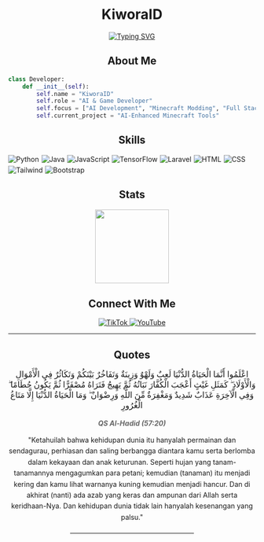 <h1 align="center">KiworaID</h1>

<p align="center">
  <a href="https://git.io/typing-svg">
    <img src="https://readme-typing-svg.herokuapp.com?font=Fira+Code&size=22&duration=3000&pause=1000&color=2F81F7&center=true&vCenter=true&width=440&lines=AI+Developer;Minecraft+Modder;Full+Stack+Engineer" alt="Typing SVG" />
  </a>
</p>

<h2 align="center">About Me</h2>

```python
class Developer:
    def __init__(self):
        self.name = "KiworaID"
        self.role = "AI & Game Developer"
        self.focus = ["AI Development", "Minecraft Modding", "Full Stack"]
        self.current_project = "AI-Enhanced Minecraft Tools"
```

<h2 align="center">Skills</h2>

<p style="display: flex; flex-wrap: wrap; gap: 5px;">
  <img alt="Python" src="https://img.shields.io/badge/Python-3776AB?style=flat&logo=python&logoColor=white" />
  <img alt="Java" src="https://img.shields.io/badge/Java-ED8B00?style=flat&logo=openjdk&logoColor=white" />
  <img alt="JavaScript" src="https://img.shields.io/badge/JavaScript-F7DF1E?style=flat&logo=javascript&logoColor=white" />
  <img alt="TensorFlow" src="https://img.shields.io/badge/TensorFlow-FF6F00?style=flat&logo=tensorflow&logoColor=white" />
  <img alt="Laravel" src="https://img.shields.io/badge/Laravel-FF2D20?style=flat&logo=laravel&logoColor=white" />
  <img alt="HTML" src="https://img.shields.io/badge/HTML-239120?style=flat&logo=html5&logoColor=white" />
  <img alt="CSS" src="https://img.shields.io/badge/CSS-239120?style=flat&logo=css3&logoColor=white" />
  <img alt="Tailwind" src="https://img.shields.io/badge/Tailwind_CSS-38B2AC?style=flat&logo=tailwind-css&logoColor=white" />
  <img alt="Bootstrap" src="https://img.shields.io/badge/Bootstrap-563D7C?style=flat&logo=bootstrap&logoColor=white" />
</p>

<h2 align="center">Stats</h2>

<p align="center">
  <picture>
    <source 
      srcset="https://github-readme-stats.vercel.app/api?username=KiworaID&show_icons=true&theme=github_dark&hide_border=true&bg_color=00000000&title_color=2F81F7&text_color=ffffff&icon_color=2F81F7"
      media="(prefers-color-scheme: dark)"
    />
    <source
      srcset="https://github-readme-stats.vercel.app/api?username=KiworaID&show_icons=true&theme=default&hide_border=true&bg_color=ffffff&title_color=0969DA&text_color=1F2328&icon_color=0969DA"
      media="(prefers-color-scheme: light), (prefers-color-scheme: no-preference)"
    />
    <img height="150em" src="https://github-readme-stats.vercel.app/api?username=KiworaID&show_icons=true" />
  </picture>
</p>

<h2 align="center">Connect With Me</h2>

<p align="center">
  <a href="https://www.tiktok.com/@kiworaid">
    <img alt="TikTok" src="https://img.shields.io/badge/TikTok-000000?style=for-the-badge&logo=tiktok&logoColor=white" />
  </a>
  <a href="https://www.youtube.com/@kiworaid">
    <img alt="YouTube" src="https://img.shields.io/badge/YouTube-FF0000?style=for-the-badge&logo=youtube&logoColor=white" />
  </a>
</p>

---
<div align="center">
  <h2 align="center">Quotes</h2>
  <p align="center" style="font-family: 'Traditional Arabic', serif; font-size: 1.2em;">
    اعْلَمُوا أَنَّمَا الْحَيَاةُ الدُّنْيَا لَعِبٌ وَلَهْوٌ وَزِينَةٌ وَتَفَاخُرٌ بَيْنَكُمْ وَتَكَاثُرٌ فِي الْأَمْوَالِ وَالْأَوْلَادِ ۖ كَمَثَلِ غَيْثٍ أَعْجَبَ الْكُفَّارَ نَبَاتُهُ ثُمَّ يَهِيجُ فَتَرَاهُ مُصْفَرًّا ثُمَّ يَكُونُ حُطَامًا ۖ وَفِي الْآخِرَةِ عَذَابٌ شَدِيدٌ وَمَغْفِرَةٌ مِّنَ اللَّهِ وَرِضْوَانٌ ۖ وَمَا الْحَيَاةُ الدُّنْيَا إِلَّا مَتَاعُ الْغُرُورِ
  </p>
  <p align="center" style="font-style: italic; color: #666; margin-top: 10px;">
    <b>QS Al-Hadid (57:20)</b>
  </p>
  <p align="center" style="max-width: 600px; margin: 15px auto; line-height: 1.6;">
    "Ketahuilah bahwa kehidupan dunia itu hanyalah permainan dan sendagurau, perhiasan dan saling berbangga diantara kamu serta berlomba dalam kekayaan dan anak keturunan. Seperti hujan yang tanam-tanamannya mengagumkan para petani; kemudian (tanaman) itu menjadi kering dan kamu lihat warnanya kuning kemudian menjadi hancur. Dan di akhirat (nanti) ada azab yang keras dan ampunan dari Allah serta keridhaan-Nya. Dan kehidupan dunia tidak lain hanyalah kesenangan yang palsu."
  </p>
  <hr style="width: 50%; margin: 20px auto; border: 0; border-top: 1px solid #eee;">
</div>

